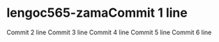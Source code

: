 # lengoc565-zamaCommit 1 line
Commit 2 line
Commit 3 line
Commit 4 line
Commit 5 line
Commit 6 line
